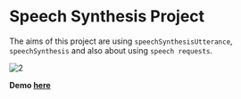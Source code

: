 # Speech Synthesis Project

The aims of this project are using ```speechSynthesisUtterance```, ```speechSynthesis``` and also about using ```speech requests```.

![2](https://user-images.githubusercontent.com/37474673/103895760-f6a8b200-5101-11eb-81e4-470baf6cfec5.png)

**Demo [here](https://baydarn.github.io/JS-30/23%20Speech%20Synthesis/index.html)**
